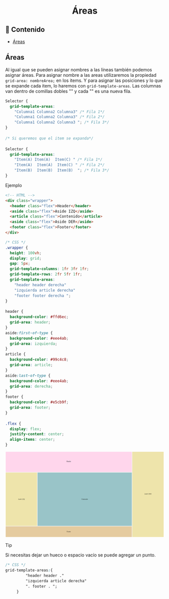 <h1 align="center">Áreas</h1>

<h2>📑 Contenido</h2>

- [Áreas](#áreas)

## Áreas

Al igual que se pueden asignar nombres a las líneas también podemos asignar áreas. Para asignar nombre a las areas utilizaremos la propiedad `grid-area: nombreArea;` en los items. Y para asignar las posiciones y lo que se expande cada item, lo haremos con `grid-template-areas`. Las columnas van dentro de comillas dobles "" y cada "" es una nueva fila.

```css
Selector {
  grid-template-areas:
    "Columna1 Columna2 Columna3" /* Fila 1*/
    "Columna1 Columna2 Columna3" /* Fila 2*/
    "Columna1 Columna2 Columna3 "; /* Fila 3*/
}

/* Si queremos que el item se expanda*/

Selector {
  grid-template-areas:
    "Item(A) Item(A)  Item(C) " /* Fila 1*/
    "Item(A)  Item(A)  Item(C) " /* Fila 2*/
    "Item(B)  Item(B)  Item(B)  "; /* Fila 3*/
}
```

Ejemplo

```html
<!-- HTML -->
<div class="wrapper">
  <header class="flex">Header</header>
  <aside class="flex">Aside IZQ</aside>
  <article class="flex">Contenido</article>
  <aside class="flex">Aside DER</aside>
  <footer class="flex">Footer</footer>
</div>
```

```css
/* CSS */
.wrapper {
  height: 100vh;
  display: grid;
  gap: 5px;
  grid-template-columns: 1fr 3fr 1fr;
  grid-template-rows: 2fr 5fr 1fr;
  grid-template-areas:
    "header header derecha"
    "izquierda article derecha"
    "footer footer derecha ";
}

header {
  background-color: #ffd6ec;
  grid-area: header;
}
aside:first-of-type {
  background-color: #eee4ab;
  grid-area: izquierda;
}
article {
  background-color: #99c4c8;
  grid-area: article;
}
aside:last-of-type {
  background-color: #eee4ab;
  grid-area: derecha;
}
footer {
  background-color: #e5cb9f;
  grid-area: footer;
}

.flex {
  display: flex;
  justify-content: center;
  align-items: center;
}
```

![Grid Areas](./img/areas.png)

> [!TIP]
>
> Si necesitas dejar un hueco o espacio vacío se puede agregar un punto.
>
> ```css
> /* CSS */
> grid-template-areas:{
>          "header header ."
>          "izquierda article derecha"
>          ". footer . ";
>      }
> ```
